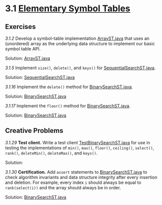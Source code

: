 # 3.1 [Elementary Symbol Tables](https://algs4.cs.princeton.edu/31elementary)

## Exercises

_3.1.2_ Develop a symbol-table implementation [ArrayST.java](https://algs4.cs.princeton.edu/31elementary/ArrayST.java.html) that uses an (unordered) array as the underlying data structure to implement our basic symbol table API.

Solution: [ArrayST.java](ArrayST.java)

_3.1.5_ Implement `size()`, `delete()`, and `keys()` for [SequentialSearchST.java](https://algs4.cs.princeton.edu/31elementary/SequentialSearchST.java.html). 

Solution: [SequentialSearchST.java](SequentialSearchST.java)

_3.1.16_ Implement the `delete()` method for [BinarySearchST.java](https://algs4.cs.princeton.edu/31elementary/BinarySearchST.java.html). 

Solution: [BinarySearchST.java](BinarySearchST.java)

_3.1.17_ Implement the `floor()` method for [BinarySearchST.java](https://algs4.cs.princeton.edu/31elementary/BinarySearchST.java.html). 

Solution: [BinarySearchST.java](BinarySearchST.java)

## Creative Problems

_3.1.29_ **Test client.** Write a test client [TestBinarySearchST.java](https://algs4.cs.princeton.edu/31elementary/TestBinarySearchST.java.html) for use in testing the implementations of `min()`, `max()`, `floor()`, `ceiling()`, `select()`, `rank()`, `deleteMin()`, `deleteMax()`, and `keys()`. 

Solution: [](../../../../test/java/3%20Searching/3.1%20Elementary%20Symbol%20Tables/BinarySearchSTTest.java)

_3.1.30_ **Certification.** Add `assert` statements to [BinarySearchST.java](https://algs4.cs.princeton.edu/31elementary/BinarySearchST.java.html) to check algorithm invariants and data structure integrity after every insertion and deletion. For example, every index `i` should always be equal to `rank(select(i))` and the array should always be in order. 

Solution: [BinarySearchST.java](BinarySearchST.java)
